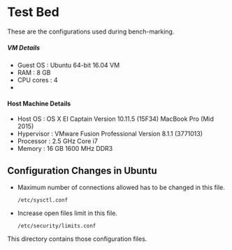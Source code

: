 # Test Bed
These are the configurations used during bench-marking.

##### VM Details

- Guest OS    : Ubuntu 64-bit 16.04 VM
- RAM         : 8 GB
- CPU cores   : 4
- 
#### Host Machine Details

- Host OS     : OS X EI Captain Version 10.11.5 (15F34) MacBook Pro (Mid 2015)
- Hypervisor  : VMware Fusion Professional Version 8.1.1 (3771013)
- Processor   : 2.5 GHz Core i7
- Memory      : 16 GB 1600 MHz DDR3

## Configuration Changes in Ubuntu

- Maximum number of connections allowed has to be changed in this file.
  ```
  /etc/sysctl.conf 
  ```
- Increase open files limit in this file.  
  ```
  /etc/security/limits.conf
  ```
  
This directory contains those configuration files.
